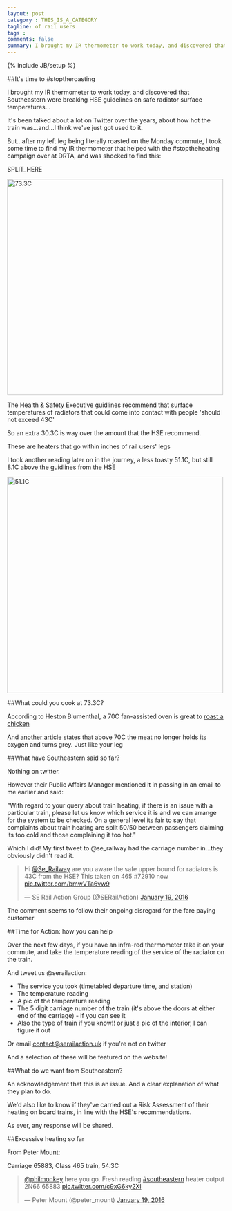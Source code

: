 ```yaml
---
layout: post
category : THIS_IS_A_CATEGORY
tagline: of rail users
tags : 
comments: false
summary: I brought my IR thermometer to work today, and discovered that Southeastern were breaking HSE guidelines on safe radiator surface temperatures...
---
```


{% include JB/setup %}

##It's time to #stoptheroasting

I brought my IR thermometer to work today, and discovered that Southeastern were breaking HSE guidelines on safe radiator surface temperatures...

It's been talked about a lot on Twitter over the years, about how hot the train was...and...I think we've just got used to it.

But...after my left leg being literally roasted on the Monday commute, I took some time to find my IR thermometer that helped with the #stoptheheating campaign over at DRTA, and was shocked to find this:

SPLIT_HERE

<img src="{{ site.url }}/images/Roasting1.PNG" alt="73.3C" style="width: 500px;"/>

The Health & Safety Executive guidlines recommend that surface temperatures of radiators that could come into contact with people 'should not exceed 43C'

So an extra 30.3C is way over the amount that the HSE recommend.

These are heaters that go within inches of rail users' legs

I took another reading later on in the journey, a less toasty 51.1C, but still 8.1C above the guidlines from the HSE

<img src="{{ site.url }}/images/Roasting2.PNG" alt="51.1C" style="width: 500px;"/>

##What could you cook at 73.3C?

According to Heston Blumenthal, a 70C fan-assisted oven is great to [roast a chicken](http://countryskillsblog.com/2012/01/27/heston-blumenthal-how-not-to-roast-a-chicken/)

And [another article](http://www.theguardian.com/lifeandstyle/2001/nov/24/foodanddrink.shopping) states that above 70C the meat no longer holds its oxygen and turns grey.  Just like your leg

##What have Southeastern said so far?

Nothing on twitter.

However their Public Affairs Manager mentioned it in passing in an email to me earlier and said:

"With regard to your query about train heating, if there is an issue with a particular train, please let us know which service it is and we can arrange for the system to be checked.  On a general level its fair to say that complaints about train heating are split 50/50 between passengers claiming its too cold and those complaining it too hot."

Which I did! My first tweet to @se_railway had the carriage number in...they obviously didn't read it.

<blockquote class="twitter-tweet" lang="en"><p lang="en" dir="ltr">Hi <a href="https://twitter.com/Se_Railway">@Se_Railway</a> are you aware the safe upper bound for radiators is 43C from the HSE?&#10;This taken on 465 #72910 now <a href="https://t.co/bmwVTa6vw9">pic.twitter.com/bmwVTa6vw9</a></p>&mdash; SE Rail Action Group (@SERailAction) <a href="https://twitter.com/SERailAction/status/689355349904773120">January 19, 2016</a></blockquote> <script async src="//platform.twitter.com/widgets.js" charset="utf-8"></script>

The comment seems to follow their ongoing disregard for the fare paying customer

##Time for Action: how you can help

Over the next few days, if you have an infra-red thermometer take it on your commute, and take the temperature reading of the service of the radiator on the train.

And tweet us @serailaction:

- The service you took (timetabled departure time, and station)
- The temperature reading
- A pic of the temperature reading
- The 5 digit carriage number of the train (it's above the doors at either end of the carriage) - if you can see it
- Also the type of train if you know!! or just a pic of the interior, I can figure it out

Or email contact@serailaction.uk if you're not on twitter

And a selection of these will be featured on the website!

##What do we want from Southeastern?

An acknowledgement that this is an issue. And a clear explanation of what they plan to do.

We'd also like to know if they've carried out a Risk Assessment of their heating on board trains, in line with the HSE's recommendations.

As ever, any response will be shared.

##Excessive heating so far

From Peter Mount:

Carriage 65883, Class 465 train, 54.3C

<blockquote class="twitter-tweet" lang="en"><p lang="en" dir="ltr"><a href="https://twitter.com/philmonkey">@philmonkey</a> here you go. Fresh reading <a href="https://twitter.com/hashtag/southeastern?src=hash">#southeastern</a> heater output 2N66 65883 <a href="https://t.co/c9xG6ky2Xl">pic.twitter.com/c9xG6ky2Xl</a></p>&mdash; Peter Mount (@peter_mount) <a href="https://twitter.com/peter_mount/status/689525628299796483">January 19, 2016</a></blockquote> <script async src="//platform.twitter.com/widgets.js" charset="utf-8"></script>